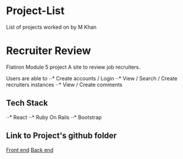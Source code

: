 # Project-List
List of projects worked on by M Khan

# Recruiter Review
Flatiron Module 5 project
A site to review job recruiters. 

Users are able to 
  ⋅⋅* Create accounts / Login 
  ⋅⋅* View / Search / Create recruiters instances
  ⋅⋅* View / Create comments

## Tech Stack
  ⋅⋅* React
  ⋅⋅* Ruby On Rails
  ⋅⋅* Bootstrap
  
## Link to Project's github folder

[Front end](https://github.com/vsparrow/RecruiterReviewFrontend)
[Back end](https://github.com/vsparrow/RecruiterReviewBackend)
